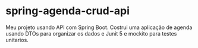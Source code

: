 # spring-agenda-crud-api
Meu projeto usando API com Spring Boot. Costrui uma aplicação de agenda usando DTOs para organizar os dados e Junit 5 e mockito para testes unitarios.
